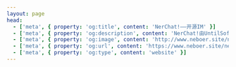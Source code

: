 ```yaml
---
layout: page
head:
  - ['meta', { property: 'og:title', content: 'NerChat!——开源IM' }]
  - ['meta', { property: 'og:description', content: 'NerChat!由UntilSoftware团队负责开发维护。' }]
  - ['meta', { property: 'og:image', content: 'http://www.neboer.site/nerchat/wide_nerchat_logo.svg' }]
  - ['meta', { property: 'og:url', content: 'https://www.neboer.site/nerchat/' }]
  - ['meta', { property: 'og:type', content: 'website' }]
---
```

<script setup>
import {
  VPTeamPage,
  VPTeamPageTitle,
  VPTeamMembers
} from 'vitepress/theme'

import NeboerAvatar from './assets/nerchat/avatars/neboer-avatar.webp'
import DucksoftAvatar from './assets/nerchat/avatars/ducksoft-avatar.webp'
import EibonAvatar from './assets/nerchat/avatars/eibon-avatar.webp'
import KruslAvatar from './assets/nerchat/avatars/krusl-avatar.webp'
import Retrieve0Avatar from './assets/nerchat/avatars/retrieve0-avatar.webp'
import VivianAvatar from './assets/nerchat/avatars/vivian-avatar.webp'
import CikarosAvatar from './assets/nerchat/avatars/cikaros-avatar.webp'
import LaffeyAvatar from './assets/nerchat/avatars/Laffey-avatar.webp'
import XianhongtaoAvatar from './assets/nerchat/avatars/xianhongtao-avatar.webp'

const home_icon = '<svg xmlns="http://www.w3.org/2000/svg" viewBox="0 0 576 512"><!--!Font Awesome Free 6.6.0 by @fontawesome - https://fontawesome.com License - https://fontawesome.com/license/free Copyright 2024 Fonticons, Inc.--><path d="M575.8 255.5c0 18-15 32.1-32 32.1l-32 0 .7 160.2c0 2.7-.2 5.4-.5 8.1l0 16.2c0 22.1-17.9 40-40 40l-16 0c-1.1 0-2.2 0-3.3-.1c-1.4 .1-2.8 .1-4.2 .1L416 512l-24 0c-22.1 0-40-17.9-40-40l0-24 0-64c0-17.7-14.3-32-32-32l-64 0c-17.7 0-32 14.3-32 32l0 64 0 24c0 22.1-17.9 40-40 40l-24 0-31.9 0c-1.5 0-3-.1-4.5-.2c-1.2 .1-2.4 .2-3.6 .2l-16 0c-22.1 0-40-17.9-40-40l0-112c0-.9 0-1.9 .1-2.8l0-69.7-32 0c-18 0-32-14-32-32.1c0-9 3-17 10-24L266.4 8c7-7 15-8 22-8s15 2 21 7L564.8 231.5c8 7 12 15 11 24z"/></svg>'

const members = [
  {
    avatar: NeboerAvatar,
    name: 'Neboer',
    title: '开发者/运维工程师/技术编辑',
    links: [
      { icon: 'github', link: 'https://github.com/Neboer' },
      { icon: {svg: home_icon}, link: 'https://www.neboer.site/'}
    ]
  },
  {
    avatar: KruslAvatar,
    name: 'Krusl',
    title: '运维、网络和系统工程师/开发者/技术顾问',
    links: [
      { icon: 'github', link: 'https://github.com/peigongdsd' },
      { icon: {svg: home_icon}, link: 'https://blog.zariski.site/'}
    ]
  },
  {
    avatar: EibonAvatar,
    name: 'Eibon',
    title: '硬件工程师/硬件技术顾问',
    links: [
      { icon: 'github', link: 'https://github.com/Eibon00' }
    ]
  },
  {
    avatar: VivianAvatar,
    name: 'Vivian',
    title: '现场工程师'
  },
  {
    avatar: DucksoftAvatar,
    name: 'Ducksoft',
    title: '技术顾问',
    links: [
      { icon: 'github', link: 'https://github.com/DuckSoft' },
      { icon: {svg: home_icon}, link: 'https://www.ducksoft.site/'}
    ]
  },
  {
    avatar: CikarosAvatar,
    name: 'Cikaros',
    title: '运维工程师/技术编辑',
    links: [
      { icon: 'github', link: 'https://github.com/Cikaros/' },
      { icon: {svg: home_icon}, link: 'https://blog.cikaros.top/'}
    ]
  },
  {
    avatar: Retrieve0Avatar,
    name: 'Retrieve0',
    title: '开发者/技术编辑',
    links: [
      { icon: 'github', link: 'https://github.com/lost0427' }
    ]
  },
  {
    avatar: LaffeyAvatar,
    name: 'Laffey',
    title: '运维工程师',
  },
  {
    avatar: XianhongtaoAvatar,
    name: 'xianhongtao',
    title: '实习',
    links: [
      { icon: 'github', link: 'https://github.com/xianhongtao' }
    ]
  }
]
</script>

<VPTeamPage>
  <VPTeamPageTitle>
    <template #title>
      UntilSoftware
    </template>
    <template #lead>
      <div>NerChat!由UntilSoftware团队负责开发维护</div>
      <div>以下是我们的全部成员</div>
    </template>
  </VPTeamPageTitle>
  <VPTeamMembers
    :members="members"
  />
</VPTeamPage>
